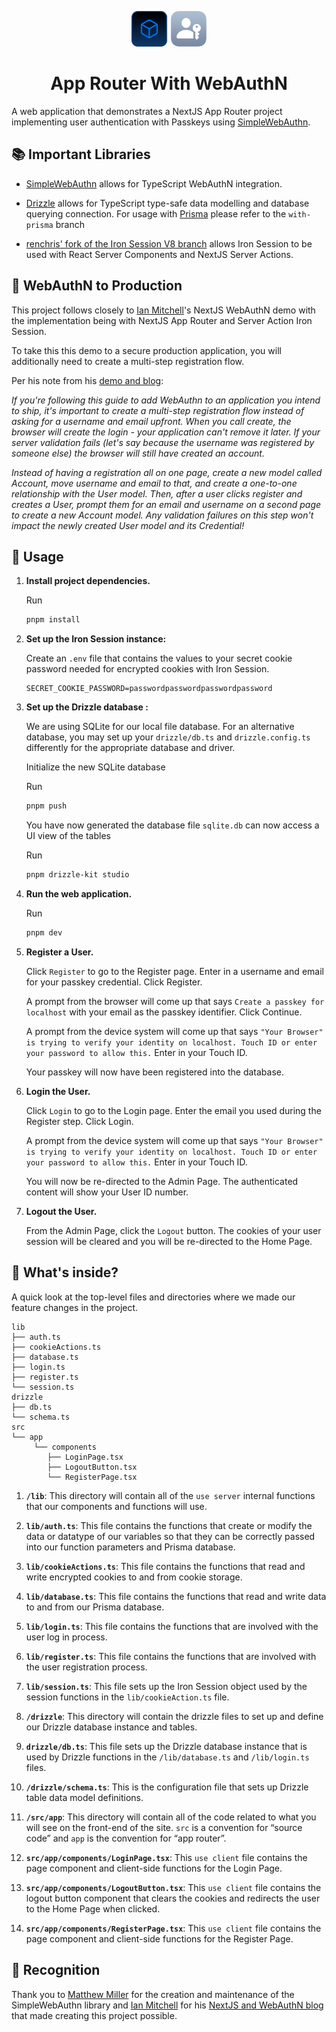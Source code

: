 <p align="center">
  <a href="https://github.com/renchris/app-router-with-webauthn">
    <span style="display: inline-block; vertical-align: middle;">
      <img alt="NextJS App Router and Passkeys Logo" src="public/app-router-and-webauthn-icon.png" width="120" />
    </span>
  </a>
</p>

<h1 align="center">
  App Router With WebAuthN
</h1>

A web application that demonstrates a NextJS App Router project implementing user authentication with Passkeys using [SimpleWebAuthn](https://simplewebauthn.dev/docs/).

## 📚 Important Libraries

- [SimpleWebAuthn](https://simplewebauthn.dev/docs/) allows for TypeScript WebAuthN integration.

- [Drizzle](https://orm.drizzle.team/docs/overview) allows for TypeScript type-safe data modelling and database querying connection. For usage with [Prisma](https://www.prisma.io/) please refer to the `with-prisma` branch

- [renchris' fork of the Iron Session V8 branch](https://github.com/renchris/iron-session/tree/v8-as-dependency)  allows Iron Session to be used with React Server Components and NextJS Server Actions.

## 🤝 WebAuthN to Production

This project follows closely to [Ian Mitchell](https://github.com/IanMitchell)'s NextJS WebAuthN demo with the implementation being with NextJS App Router and Server Action Iron Session.

To take this this demo to a secure production application, you will additionally need to create a multi-step registration flow.

Per his note from his [demo and blog]((https://ianmitchell.dev/blog/nextjs-and-webauthn)):

*If you're following this guide to add WebAuthn to an application you intend to ship, it's important to create a multi-step registration flow instead of asking for a username and email upfront. When you call create, the browser will create the login - your application can't remove it later. If your server validation fails (let's say because the username was registered by someone else) the browser will still have created an account.*

*Instead of having a registration all on one page, create a new model called Account, move username and email to that, and create a one-to-one relationship with the User model. Then, after a user clicks register and creates a User, prompt them for an email and username on a second page to create a new Account model. Any validation failures on this step won't impact the newly created User model and its Credential!*

## 🚀 Usage

1. **Install project dependencies.**

    Run

    ```bash
    pnpm install
    ```

1. **Set up the Iron Session instance:**

    Create an `.env` file that contains the values to your secret cookie password needed for encrypted cookies with Iron Session.

    ```env
    SECRET_COOKIE_PASSWORD=passwordpasswordpasswordpassword
    ```

1. **Set up the Drizzle database :**

    We are using SQLite for our local file database. For an alternative database, you may set up your `drizzle/db.ts` and `drizzle.config.ts` differently for the appropriate database and driver.

    Initialize the new SQLite database
    
    Run
    ```bash
    pnpm push
    ```

    You have now generated the database file `sqlite.db` can now access a UI view of the tables
    
    Run
    ```bash
    pnpm drizzle-kit studio
    ```

1. **Run the web application.**

    Run
    ```bash
    pnpm dev
    ```

1. **Register a User.**

    Click `Register` to go to the Register page. Enter in a username and email for your passkey credential. Click Register.

    A prompt from the browser  will come up that says `Create a passkey for localhost` with your email as the passkey identifier. Click Continue.

    A prompt from the device system will come up that says `"Your Browser" is trying to verify your identity on localhost. Touch ID or enter your password to allow this.` Enter in your Touch ID.

    Your passkey will now have been registered into the database.

1. **Login the User.**

    Click `Login` to go to the Login page. Enter the email you used during the Register step. Click Login.

    A prompt from the device system will come up that says `"Your Browser" is trying to verify your identity on localhost. Touch ID or enter your password to allow this.` Enter in your Touch ID.

    You will now be re-directed to the Admin Page. The authenticated content will show your User ID number.

1. **Logout the User.**

    From the Admin Page, click the `Logout` button. The cookies of your user session will be cleared and you will be re-directed to the Home Page.

## 🧐 What's inside?

A quick look at the top-level files and directories where we made our feature changes in the project.

    lib
    ├── auth.ts
    ├── cookieActions.ts
    ├── database.ts
    ├── login.ts
    ├── register.ts
    └── session.ts
    drizzle
    ├── db.ts
    └── schema.ts
    src
    └── app
         └── components
            ├── LoginPage.tsx
            ├── LogoutButton.tsx
            └── RegisterPage.tsx

1. **`/lib`**: This directory will contain all of the `use server` internal functions that our components and functions will use.

1. **`lib/auth.ts`**: This file contains the functions that create or modify the data or datatype of our variables so that they can be correctly passed into our function parameters and Prisma database.

1. **`lib/cookieActions.ts`**: This file contains the functions that read and write encrypted cookies to and from cookie storage.

1. **`lib/database.ts`**: This file contains the functions that read and write data to and from our Prisma database.

1. **`lib/login.ts`**: This file contains the functions that are involved with the user log in process.

1. **`lib/register.ts`**: This file contains the functions that are involved with the user registration process.

1. **`lib/session.ts`**: This file sets up the Iron Session object used by the session functions in the `lib/cookieAction.ts` file.

1. **`/drizzle`**: This directory will contain the drizzle files to set up and define our Drizzle database instance and tables.

1. **`drizzle/db.ts`**: This file sets up the Drizzle database instance that is used by Drizzle functions in the `/lib/database.ts` and `/lib/login.ts` files.

1. **`/drizzle/schema.ts`**: This is the configuration file that sets up Drizzle table data model definitions.

1. **`/src/app`**: This directory will contain all of the code related to what you will see on the front-end of the site. `src` is a convention for “source code” and `app` is the convention for “app router”.

1. **`src/app/components/LoginPage.tsx`**: This `use client` file contains the  page component and client-side functions for the Login Page.

1. **`src/app/components/LogoutButton.tsx`**: This `use client` file contains the logout button component that clears the cookies and redirects the user to the Home Page when clicked.

1. **`src/app/components/RegisterPage.tsx`**: This `use client` file contains the  page component and client-side functions for the Register Page.

## 📣 Recognition

Thank you to [Matthew Miller](https://github.com/MasterKale) for the creation and maintenance of the SimpleWebAuthn library and [Ian Mitchell](https://github.com/IanMitchell) for his  [NextJS and WebAuthN blog](https://ianmitchell.dev/blog/nextjs-and-webauthn) that made creating this project possible.
